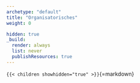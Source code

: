 ```yaml
---
archetype: "default"
title: "Organisatorisches"
weight: 0

hidden: true
_build:
  render: always
  list: never
  publishResources: true
---
```



`{{< children showhidden="true" >}}`{=markdown}
